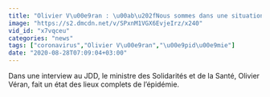 ```yaml
---
title: "Olivier V\u00e9ran : \u00ab\u202fNous sommes dans une situation \u00e0 risques\u202f\u00bb"
image: "https://s2.dmcdn.net/v/SPxnM1VGX6EvjeIrz/x240"
vid_id: "x7vqceu"
categories: "news"
tags: ["coronavirus","Olivier V\u00e9ran","\u00e9pid\u00e9mie"]
date: "2020-08-28T07:09:04+03:00"
---
```

Dans une interview au JDD, le ministre des Solidarités et de la Santé, Olivier Véran, fait un état des lieux complets de l’épidémie.
